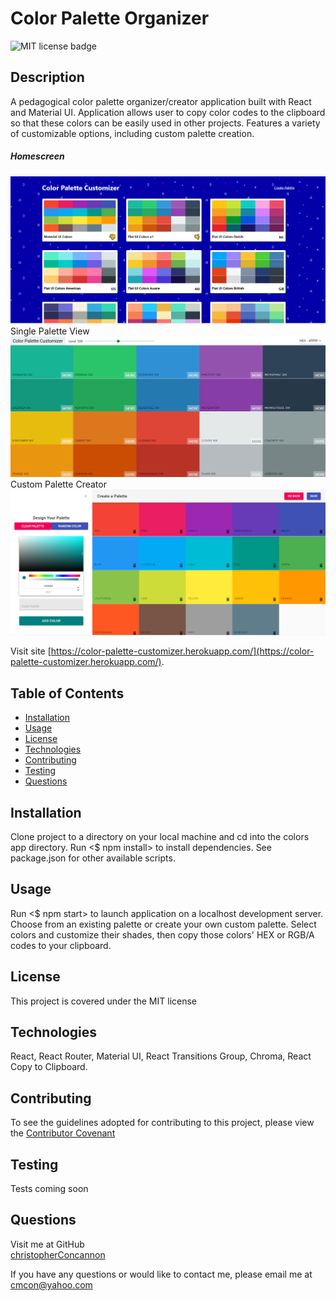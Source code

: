 # Color Palette Organizer

![MIT license badge](https://img.shields.io/badge/license-MIT-green)

## Description

A pedagogical color palette organizer/creator application built with React and Material UI.  Application allows user to copy color codes to the clipboard so that these colors can be easily used in other projects.  Features a variety of customizable options, including custom palette creation.

##### Homescreen
![Color Palette Organizer Homescreen Screenshot](./assets/screenshot.png)
Single Palette View
![Single Palette View Screenshot](./assets/screenshot2.png)
Custom Palette Creator
![Custom Palette Creator Screenshot](./assets/screenshot3.png)

Visit site [https://color-palette-customizer.herokuapp.com/](https://color-palette-customizer.herokuapp.com/).

## Table of Contents
  * [Installation](#installation)
  * [Usage](#usage)
  * [License](#license)
  * [Technologies](#technologies)
  * [Contributing](#contributing)
  * [Testing](#testing)
  * [Questions](#questions)
  
## Installation
Clone project to a directory on your local machine and cd into the colors app directory.  Run <$ npm install> to install dependencies.  See package.json for other available scripts.  

## Usage
Run <$ npm start> to launch application on a localhost development server.  Choose from an existing palette or create your own custom palette.  Select colors and customize their shades, then copy those colors' HEX or RGB/A codes to your clipboard.

## License 
This project is covered under the MIT license 

## Technologies
React, React Router, Material UI, React Transitions Group, Chroma, React Copy to Clipboard.

## Contributing
To see the guidelines adopted for contributing to this project, please view the [Contributor Covenant](https://www.contributor-covenant.org/version/2/0/code_of_conduct/code_of_conduct.txt)

## Testing
Tests coming soon

## Questions
Visit me at GitHub  
[christopherConcannon](https://github.com/christopherConcannon)
  
If you have any questions or would like to contact me, please email me at  
[cmcon@yahoo.com](mailto:cmcon@yahoo.com)
